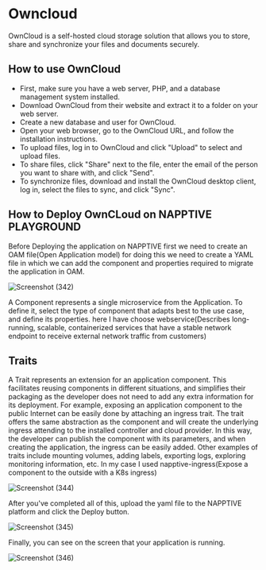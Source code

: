 
# Owncloud

OwnCloud is a self-hosted cloud storage solution that allows you to store, share and synchronize your files and documents securely. 

## How to use OwnCloud
- First, make sure you have a web server, PHP, and a database management system installed.
- Download OwnCloud from their website and extract it to a folder on your web server.
- Create a new database and user for OwnCloud.
- Open your web browser, go to the OwnCloud URL, and follow the installation instructions.
- To upload files, log in to OwnCloud and click "Upload" to select and upload files.
- To share files, click "Share" next to the file, enter the email of the person you want to share with, and click "Send".
- To synchronize files, download and install the OwnCloud desktop client, log in, select the files to sync, and click "Sync".

## How to Deploy OwnCLoud on NAPPTIVE PLAYGROUND 

Before Deploying the application on NAPPTIVE first we need to create an OAM file(Open Application model) for doing this we need to create a YAML file in which we can add the component and properties required to migrate the application in OAM.

![Screenshot (342)](https://user-images.githubusercontent.com/50774898/232184967-03b23bed-3e3f-4b33-8afc-cd35cdad9283.png)

A Component represents a single microservice from the Application. To define it, select the type of component that adapts best to the use case, and define its properties. here I have choose webservice(Describes long-running, scalable, containerized services that have a stable network endpoint to receive external network traffic from customers) 

## Traits
A Trait represents an extension for an application component. This facilitates reusing components in different situations, and simplifies their packaging as the developer does not need to add any extra information for its deployment. For example, exposing an application component to the public Internet can be easily done by attaching an ingress trait. The trait offers the same abstraction as the component and will create the underlying ingress attending to the installed controller and cloud provider. In this way, the developer can publish the component with its parameters, and when creating the application, the ingress can be easily added. Other examples of traits include mounting volumes, adding labels, exporting logs, exploring monitoring information, etc.
In my case I used napptive-ingress(Expose a component to the outside with a K8s ingress)

![Screenshot (344)](https://user-images.githubusercontent.com/50774898/232185365-863e9c6e-7ef2-4a03-a4bd-ecb672be82b7.png)

After you've completed all of this, upload the yaml file to the NAPPTIVE platform and click the Deploy button. 

![Screenshot (345)](https://user-images.githubusercontent.com/50774898/232186941-fe8c4ec3-3eff-46cf-89a9-8640c7aa6148.png)


Finally, you can see on the screen that your application is running.


![Screenshot (346)](https://user-images.githubusercontent.com/50774898/232187050-36521c1b-f8ef-41a0-9daf-ae7546e63b62.png)
